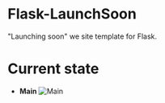 Flask-LaunchSoon
================

"Launching soon" we site template for Flask.

Current state
=============

* **Main**
  ![Main](http:///i.imgur.com/DnVGxA4.png)

